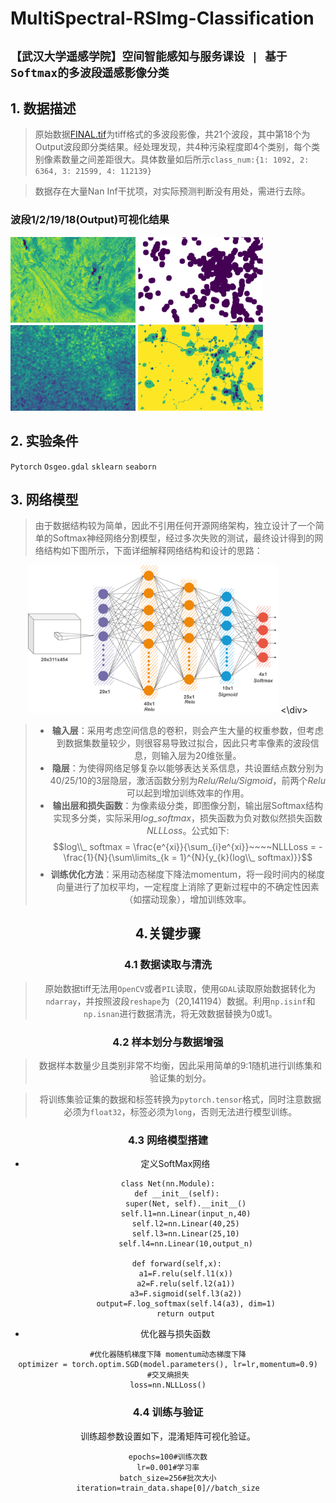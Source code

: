 # MultiSpectral-RSImg-Classification
## `【武汉大学遥感学院】空间智能感知与服务课设 | 基于Softmax的多波段遥感影像分类`
## 1. 数据描述
>原始数据[FINAL.tif](./FINAL.tif)为tiff格式的多波段影像，共21个波段，其中第18个为Output波段即分类结果。经处理发现，共4种污染程度即4个类别，每个类别像素数量之间差距很大。具体数量如后所示`class_num:{1: 1092, 2: 6364, 3: 21599, 4: 112139}`

>数据存在大量Nan Inf干扰项，对实际预测判断没有用处，需进行去除。
### 波段1/2/19/18(Output)可视化结果
<img src="./show/bd1.png" width="200"> <img src="./show/bd2.png" width="200"> <img src="./show/bd19.png" width="200"> <img src="./show/bd18.png" width="200"> 

## 2. 实验条件
`Pytorch` `Osgeo.gdal` `sklearn` `seaborn`

## 3. 网络模型
>由于数据结构较为简单，因此不引用任何开源网络架构，独立设计了一个简单的Softmax神经网络分割模型，经过多次失败的测试，最终设计得到的网络结构如下图所示，下面详细解释网络结构和设计的思路：
<div align="center">
<img src="./show/softmax1.png" width="400">
<\div>
                                          
> - **输入层**：采用考虑空间信息的卷积，则会产生大量的权重参数，但考虑到数据集数量较少，则很容易导致过拟合，因此只考率像素的波段信息，则输入层为20维张量。
> - **隐层**：为使得网络足够复杂以能够表达关系信息，共设置结点数分别为40/25/10的3层隐层，激活函数分别为*Relu/Relu/Sigmoid*，前两个*Relu*可以起到增加训练效率的作用。
> - **输出层和损失函数**：为像素级分类，即图像分割，输出层Softmax结构实现多分类，实际采用*log_softmax*，损失函数为负对数似然损失函数*NLLLoss*。公式如下: 
$$log\\_ softmax = \frac{e^{xi}}{\sum_{i}e^{xi}}~~~~NLLLoss = - \frac{1}{N}{\sum\limits_{k = 1}^{N}{y_{k}(log\\_ softmax)}}$$
> - **训练优化方法**：采用动态梯度下降法momentum，将一段时间内的梯度向量进行了加权平均，一定程度上消除了更新过程中的不确定性因素（如摆动现象），增加训练效率。

## 4.关键步骤
### 4.1 数据读取与清洗
>原始数据tiff无法用`OpenCV`或者`PIL`读取，使用`GDAL`读取原始数据转化为`ndarray`，并按照波段`reshape`为（20,141194）数据。利用`np.isinf`和`np.isnan`进行数据清洗，将无效数据替换为0或1。
### 4.2 样本划分与数据增强
>数据样本数量少且类别非常不均衡，因此采用简单的9:1随机进行训练集和验证集的划分。

>将训练集验证集的数据和标签转换为`pytorch.tensor`格式，同时注意数据必须为`float32`，标签必须为`long`，否则无法进行模型训练。
### 4.3	网络模型搭建
- 定义SoftMax网络
```
class Net(nn.Module):
    def __init__(self):
        super(Net, self).__init__()
        self.l1=nn.Linear(input_n,40)
        self.l2=nn.Linear(40,25)
        self.l3=nn.Linear(25,10)
        self.l4=nn.Linear(10,output_n)

    def forward(self,x):
        a1=F.relu(self.l1(x))
        a2=F.relu(self.l2(a1))
        a3=F.sigmoid(self.l3(a2))
        output=F.log_softmax(self.l4(a3), dim=1)
        return output
```
- 优化器与损失函数
```
#优化器随机梯度下降 momentum动态梯度下降
optimizer = torch.optim.SGD(model.parameters(), lr=lr,momentum=0.9)
#交叉熵损失
loss=nn.NLLLoss()
```

### 4.4 训练与验证
训练超参数设置如下，混淆矩阵可视化验证。
```
epochs=100#训练次数
lr=0.001#学习率
batch_size=256#批次大小
iteration=train_data.shape[0]//batch_size
```
